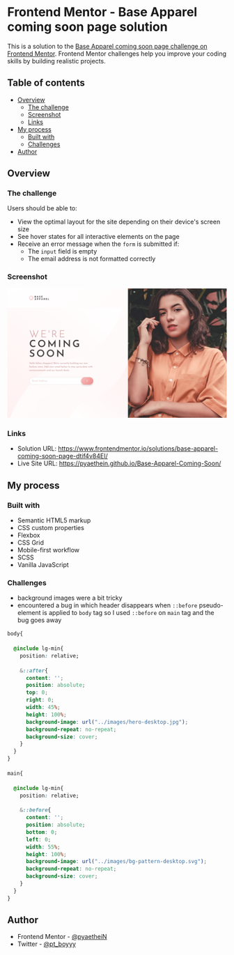 # Frontend Mentor - Base Apparel coming soon page solution

This is a solution to the [Base Apparel coming soon page challenge on Frontend Mentor](https://www.frontendmentor.io/challenges/base-apparel-coming-soon-page-5d46b47f8db8a7063f9331a0). Frontend Mentor challenges help you improve your coding skills by building realistic projects. 

## Table of contents

- [Overview](#overview)
  - [The challenge](#the-challenge)
  - [Screenshot](#screenshot)
  - [Links](#links)
- [My process](#my-process)
  - [Built with](#built-with)
  - [Challenges](#challenges)
- [Author](#author)

## Overview

### The challenge

Users should be able to:

- View the optimal layout for the site depending on their device's screen size
- See hover states for all interactive elements on the page
- Receive an error message when the `form` is submitted if:
  - The `input` field is empty
  - The email address is not formatted correctly

### Screenshot

![](./screenshots/desktop-preview.png)

### Links

- Solution URL: https://www.frontendmentor.io/solutions/base-apparel-coming-soon-page-dtif4v84EI/
- Live Site URL: https://pyaethein.github.io/Base-Apparel-Coming-Soon/

## My process

### Built with

- Semantic HTML5 markup
- CSS custom properties
- Flexbox
- CSS Grid
- Mobile-first workflow
- SCSS
- Vanilla JavaScript

### Challenges

- background images were a bit tricky
- encountered a bug in which header disappears when `::before` pseudo-element is applied to `body` tag so I used `::before` on `main` tag and the bug goes away

```css
body{

  @include lg-min{
    position: relative;

    &::after{
      content: '';
      position: absolute;
      top: 0;
      right: 0;
      width: 45%;
      height: 100%;
      background-image: url("../images/hero-desktop.jpg");
      background-repeat: no-repeat;
      background-size: cover;
    }
  }
}

main{

  @include lg-min{
    position: relative;

    &::before{
      content: '';
      position: absolute;
      bottom: 0;
      left: 0;
      width: 55%;
      height: 100%;
      background-image: url("../images/bg-pattern-desktop.svg");
      background-repeat: no-repeat;
      background-size: cover;
    }
  }
}
```

## Author

- Frontend Mentor - [@pyaetheiN](https://www.frontendmentor.io/profile/pyaetheiN)
- Twitter - [@pt_boyyy](https://www.twitter.com/pt_boyyy)